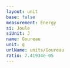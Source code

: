```yaml
---
layout: unit
base: false
measurement: Energy
si: Joule
siUnit: J
name: Goureau
unit: g
urlName: units/Goureau
ratio: 7.41934e-05
---
```

